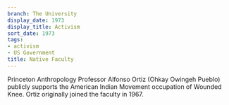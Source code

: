 ```yaml
---
branch: The University
display_date: 1973
display_title: Activism
sort_date: 1973
tags:
- activism
- US Government
title: Native Faculty
---
```


Princeton Anthropology Professor Alfonso Ortiz (Ohkay Owingeh Pueblo) publicly supports the American Indian Movement occupation of Wounded Knee. Ortiz originally joined the faculty in 1967.
